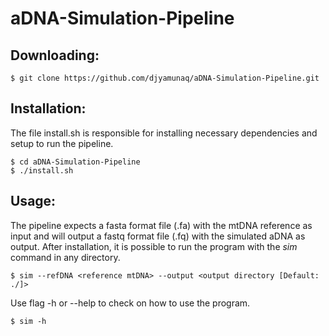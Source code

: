 # aDNA-Simulation-Pipeline

## Downloading:
```
$ git clone https://github.com/djyamunaq/aDNA-Simulation-Pipeline.git
```

## Installation:
The file install.sh is responsible for installing necessary dependencies and setup to run the pipeline.
```
$ cd aDNA-Simulation-Pipeline
$ ./install.sh
```

## Usage:
The pipeline expects a fasta format file (.fa) with the mtDNA reference as input and will output a fastq format file (.fq) with the simulated aDNA as output.
After installation, it is possible to run the program with the *sim* command in any directory.
```
$ sim --refDNA <reference mtDNA> --output <output directory [Default: ./]>
```
Use flag -h or --help to check on how to use the program.
```
$ sim -h
```